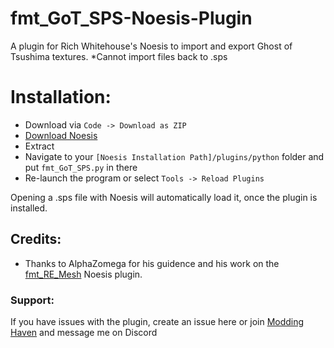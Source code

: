 # fmt_GoT_SPS-Noesis-Plugin
A plugin for Rich Whitehouse's Noesis to import and export Ghost of Tsushima textures.
*Cannot import files back to .sps
# Installation:
- Download via `Code -> Download as ZIP`
- [Download Noesis](https://www.richwhitehouse.com/index.php?content=inc_projects.php&showproject=91)
- Extract
- Navigate to your `[Noesis Installation Path]/plugins/python` folder and put `fmt_GoT_SPS.py` in there
- Re-launch the program or select `Tools -> Reload Plugins`

Opening a .sps file with Noesis will automatically load it, once the plugin is installed.

## Credits:
- Thanks to AlphaZomega for his guidence and his work on the [fmt_RE_Mesh](https://github.com/alphazolam/fmt_RE_MESH-Noesis-Plugin) Noesis plugin.
### Support:
If you have issues with the plugin, create an issue here or join [Modding Haven](https://discord.gg/modding-haven-718224210270617702) and message me on Discord
